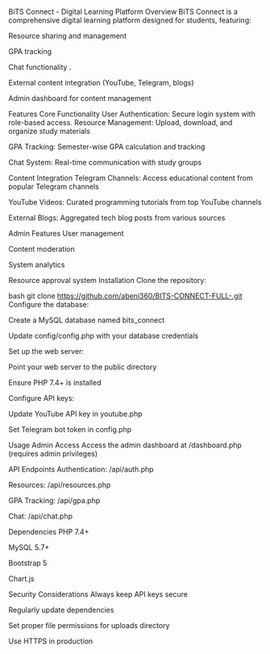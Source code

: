 BiTS Connect - Digital Learning Platform
Overview
BiTS Connect is a comprehensive digital learning platform designed for students, featuring:

Resource sharing and management

GPA tracking

Chat functionality .

External content integration (YouTube, Telegram, blogs)

Admin dashboard for content management

Features
Core Functionality
User Authentication: Secure login system with role-based access.
Resource Management: Upload, download, and organize study materials

GPA Tracking: Semester-wise GPA calculation and tracking

Chat System: Real-time communication with study groups

Content Integration
Telegram Channels: Access educational content from popular Telegram channels

YouTube Videos: Curated programming tutorials from top YouTube channels

External Blogs: Aggregated tech blog posts from various sources

Admin Features
User management

Content moderation

System analytics

Resource approval system
Installation
Clone the repository:

bash
git clone https://github.com/abeni360/BITS-CONNECT-FULL-.git
Configure the database:

Create a MySQL database named bits_connect

Update config/config.php with your database credentials

Set up the web server:

Point your web server to the public directory

Ensure PHP 7.4+ is installed

Configure API keys:

Update YouTube API key in youtube.php

Set Telegram bot token in config.php

Usage
Admin Access
Access the admin dashboard at /dashboard.php (requires admin privileges)

API Endpoints
Authentication: /api/auth.php

Resources: /api/resources.php

GPA Tracking: /api/gpa.php

Chat: /api/chat.php

Dependencies
PHP 7.4+

MySQL 5.7+

Bootstrap 5

Chart.js



Security Considerations
Always keep API keys secure

Regularly update dependencies

Set proper file permissions for uploads directory

Use HTTPS in production
